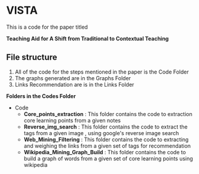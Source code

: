 # VISTA
 
This is a code for the paper titled

**Teaching Aid for A Shift from Traditional to Contextual Teaching**

## File structure

1. All of the code for the steps mentioned in the paper is the Code Folder
2. The graphs generated are in the Graphs Folder
3. Links Recommendation are is in the Links Folder

**Folders in the Codes Folder**

- Code
  - **Core_points_extraction** : This folder contains the code to extraction core learning points from a given notes
  - **Reverse_img_search** : This folder contains the code to extract the tags from a given image , using google's reverse image search
  - **Web_Mining_Filtering** : This folder contains the code to extracting and weighing the links from a given set of tags for recommendation
  - **Wikipedia_Mining_Graph_Build** : This folder contains the code to build a graph of words from a given set of core learning points using wikipedia
